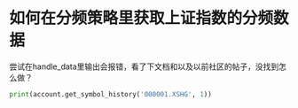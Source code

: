 # 如何在分频策略里获取上证指数的分频数据


尝试在handle_data里输出会报错，看了下文档和以及以前社区的帖子，没找到怎么做？

```python
print(account.get_symbol_history('000001.XSHG', 1))
```


